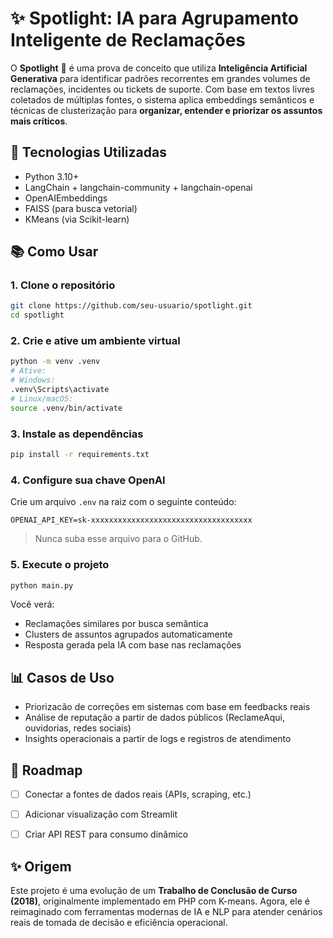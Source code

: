 # ✨ Spotlight: IA para Agrupamento Inteligente de Reclamações

O **Spotlight** 🔦 é uma prova de conceito que utiliza **Inteligência Artificial Generativa** para identificar padrões recorrentes em grandes volumes de reclamações, incidentes ou tickets de suporte. Com base em textos livres coletados de múltiplas fontes, o sistema aplica embeddings semânticos e técnicas de clusterização para **organizar, entender e priorizar os assuntos mais críticos**. 


## 🧠 Tecnologias Utilizadas
- Python 3.10+
- LangChain + langchain-community + langchain-openai
- OpenAIEmbeddings
- FAISS (para busca vetorial)
- KMeans (via Scikit-learn)


## 📚 Como Usar
### 1. Clone o repositório
```bash
git clone https://github.com/seu-usuario/spotlight.git
cd spotlight
```

### 2. Crie e ative um ambiente virtual
```bash
python -m venv .venv
# Ative:
# Windows:
.venv\Scripts\activate
# Linux/macOS:
source .venv/bin/activate
```

### 3. Instale as dependências
```bash
pip install -r requirements.txt
```

### 4. Configure sua chave OpenAI
Crie um arquivo `.env` na raiz com o seguinte conteúdo:
```env
OPENAI_API_KEY=sk-xxxxxxxxxxxxxxxxxxxxxxxxxxxxxxxxxxxx
```
> Nunca suba esse arquivo para o GitHub.

### 5. Execute o projeto
```bash
python main.py
```

Você verá:
- Reclamações similares por busca semântica
- Clusters de assuntos agrupados automaticamente
- Resposta gerada pela IA com base nas reclamações


## 📊 Casos de Uso
- Priorizacão de correções em sistemas com base em feedbacks reais
- Análise de reputação a partir de dados públicos (ReclameAqui, ouvidorias, redes sociais)
- Insights operacionais a partir de logs e registros de atendimento


## 🔄 Roadmap
- [ ] Conectar a fontes de dados reais (APIs, scraping, etc.)
- [ ] Adicionar visualização com Streamlit 
- [ ] Criar API REST para consumo dinâmico


## ✨ Origem
Este projeto é uma evolução de um **Trabalho de Conclusão de Curso (2018)**, originalmente implementado em PHP com K-means. Agora, ele é reimaginado com ferramentas modernas de IA e NLP para atender cenários reais de tomada de decisão e eficiência operacional.
